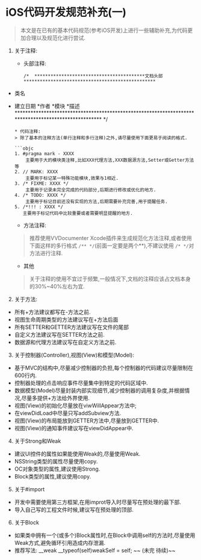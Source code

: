 # iOS代码开发规范补充(一)
> 本文是在已有的基本代码规范(参考iOS开发)上进行一些辅助补充,为代码更加合理以及规范化进行尝试.

1. 关于注释:
   * 头部注释:
   
     ```objc
     /*  *****************************************文档头部************************************************** 类名* 建立日期*作者*模块*描述***************************************************************************************************** */
     
     ``` 
   * 代码注释:
     > 除了基本的注释方法(单行注释和多行注释)之外,请尽量使用下面更易于阅读的格式.
     
     ```objc
     1. #pragma mark - XXXX
         主要用于大的模块类注释,比如XXX代理方法,XXX数据源方法,Setter或Getter方法等
     2. // MARK: XXXX 
         主要用于标记某一特殊功能模块,效果与1相近.
     3. /* FIXME: XXXX */
         主要用于记录未完全完成的代码部分,后期进行修改或优化的地方.
     4. /* TODO: XXXX */
         主要用于标记目前还没有实现的方法,后期需要补充完善,用于提醒任务.
     5. /*!!! : XXXX */
        主要用于标记代码中比较重要或者需要明显提醒的地方.
     ```
   
   * 方法注释:
    > 推荐使用VVDocumenter Xcode插件来生成规范化方法注释,或者使用下面这样的多行格式 `/** */`(前面一定要是两个**),不建议使用 `/* */`对方法进行注释.
    
   * 其他
   > 关于注释的使用不宜过于频繁,一般情况下,文档的注释应该占文档本身的30%~40%左右为宜.
   
2. 关于方法:
  * 所有+方法建议都写在-方法之前.
  * 视图生命周期类型的方法建议写在+方法后面
  * 所有SETTER和GETTER方法建议写在文件的尾部
  * 自定义方法建议写在SETTER方法之前.
  * 数据源和代理方法建议写在自定义方法之前.
3. 关于控制器(Controller),视图(View)和模型(Model):
  * 基于MVC的结构中,尽量减少控制器的负担,每个控制器的代码建议尽量限制在600行内.
  * 控制器处理的点击响应事件尽量集中到特定的代码区域中.
  * 数据模型(Model)尽量封装内部实现细节,减少控制器的调用复杂度,并根据情况,尽量多提供+方法给外界使用.
  * 视图(View)的初始化尽量放在viwWillAppear方法中;
  * 在viewDidLoad中尽量只写addSubview方法.
  * 视图(View)的布局能放到GETTER方法中,尽量放到GETTER中.
  * 视图(View)的通知事件建议写在viewDidAppear中.
4. 关于Strong和Weak
  * 建议UI控件的属性如果能使用Weak的,尽量使用Weak.
  * NSString类型的属性尽量使用copy.
  * OC对象类型的属性,建议使用Strong.
  * Block类型的属性,建议使用copy.
5. 关于#import
  * 开发中需要使用第三方框架,在用improt导入时尽量写在预处理的最下部.
  * 导入自己写的工程文件时候,建议写在预处理的顶部.
6. 关于Block
  * 如果类中拥有一个(或多个)Block属性时,在Block中调用self的方法时,尽量使用Weak方式,避免循环引用造成内存泄漏.
  * 推荐写法: __weak __typeof(self)weakSelf = self;
  \~~ (未完 待续)\~~


   
   

